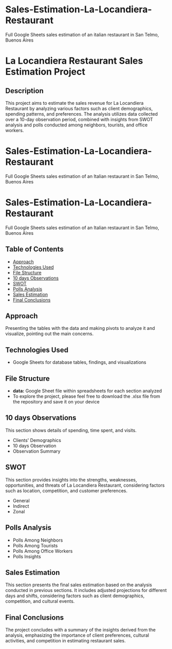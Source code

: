 # Sales-Estimation-La-Locandiera-Restaurant
Full Google Sheets sales estimation of an italian restaurant in San Telmo, Buenos Aires

# La Locandiera Restaurant Sales Estimation Project

## Description
This project aims to estimate the sales revenue for La Locandiera Restaurant by analyzing various factors such as client demographics, spending patterns, and preferences. The analysis utilizes data collected over a 10-day observation period, combined with insights from SWOT analysis and polls conducted among neighbors, tourists, and office workers.

# Sales-Estimation-La-Locandiera-Restaurant
Full Google Sheets sales estimation of an Italian restaurant in San Telmo, Buenos Aires


# Sales-Estimation-La-Locandiera-Restaurant
Full Google Sheets sales estimation of an Italian restaurant in San Telmo, Buenos Aires

## Table of Contents
- [Approach](#approach)
- [Technologies Used](#technologies-used)
- [File Structure](#file-structure)
- [10 days Observations](#10-days-observations)
- [SWOT](#swot)
- [Polls Analysis](#polls-analysis)
- [Sales Estimation](#sales-estimation)
- [Final Conclusions](#final-conclusions)

## Approach
Presenting the tables with the data and making pivots to analyze it and visualize, pointing out the main concerns.

## Technologies Used
- Google Sheets for database tables, findings, and visualizations

## File Structure
- **data:** Google Sheet file within spreadsheets for each section analyzed
- To explore the project, please feel free to download the .xlsx file from the repository and save it on your device


## 10 days Observations
This section shows details of spending, time spent, and visits.
- Clients' Demographics
- 10 days Observation
- Observation Summary

## SWOT
This section provides insights into the strengths, weaknesses, opportunities, and threats of La Locandiera Restaurant, considering factors such as location, competition, and customer preferences.
- General
- Indirect
- Zonal

## Polls Analysis
- Polls Among Neighbors
- Polls Among Tourists
- Polls Among Office Workers
- Polls Insights

## Sales Estimation
This section presents the final sales estimation based on the analysis conducted in previous sections. It includes adjusted projections for different days and shifts, considering factors such as client demographics, competition, and cultural events.

## Final Conclusions
The project concludes with a summary of the insights derived from the analysis, emphasizing the importance of client preferences, cultural activities, and competition in estimating restaurant sales.
